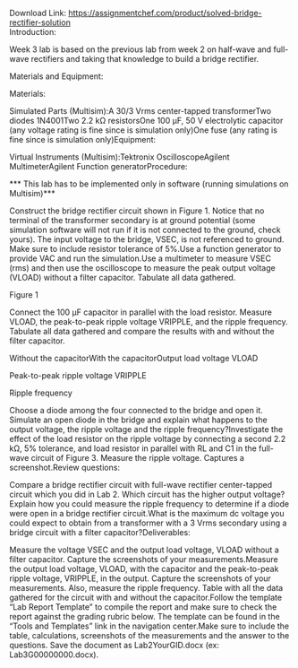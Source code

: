 Download Link: https://assignmentchef.com/product/solved-bridge-rectifier-solution
<br>
Introduction:

Week 3 lab is based on the previous lab from week 2 on half-wave and full-wave rectifiers and taking that knowledge to build a bridge rectifier.

Materials and Equipment:

Materials:

Simulated Parts (Multisim):A 30/3 Vrms center-tapped transformerTwo diodes 1N4001Two 2.2 kΩ resistorsOne 100 μF, 50 V electrolytic capacitor (any voltage rating is fine since is simulation only)One fuse (any rating is fine since is simulation only)Equipment:

Virtual Instruments (Multisim):Tektronix OscilloscopeAgilent MultimeterAgilent Function generatorProcedure:

*** This lab has to be implemented only in software (running simulations on Multisim)***

Construct the bridge rectifier circuit shown in Figure 1. Notice that no terminal of the transformer secondary is at ground potential (some simulation software will not run if it is not connected to the ground, check yours). The input voltage to the bridge, VSEC, is not referenced to ground. Make sure to include resistor tolerance of 5%.Use a function generator to provide VAC and run the simulation.Use a multimeter to measure VSEC (rms) and then use the oscilloscope to measure the peak output voltage (VLOAD) without a filter capacitor. Tabulate all data gathered.

Figure 1

Connect the 100 μF capacitor in parallel with the load resistor. Measure VLOAD, the peak-to-peak ripple voltage VRIPPLE, and the ripple frequency. Tabulate all data gathered and compare the results with and without the filter capacitor.

Without the capacitorWith the capacitorOutput load voltage VLOAD

Peak-to-peak ripple voltage VRIPPLE

Ripple frequency

Choose a diode among the four connected to the bridge and open it. Simulate an open diode in the bridge and explain what happens to the output voltage, the ripple voltage and the ripple frequency?Investigate the effect of the load resistor on the ripple voltage by connecting a second 2.2 kΩ, 5% tolerance, and load resistor in parallel with RL and C1 in the full-wave circuit of Figure 3. Measure the ripple voltage. Captures a screenshot.Review questions:

Compare a bridge rectifier circuit with full-wave rectifier center-tapped circuit which you did in Lab 2. Which circuit has the higher output voltage?Explain how you could measure the ripple frequency to determine if a diode were open in a bridge rectifier circuit.What is the maximum dc voltage you could expect to obtain from a transformer with a 3 Vrms secondary using a bridge circuit with a filter capacitor?Deliverables:

Measure the voltage VSEC and the output load voltage, VLOAD without a filter capacitor. Capture the screenshots of your measurements.Measure the output load voltage, VLOAD, with the capacitor and the peak-to-peak ripple voltage, VRIPPLE, in the output. Capture the screenshots of your measurements. Also, measure the ripple frequency. Table with all the data gathered for the circuit with and without the capacitor.Follow the template “Lab Report Template” to compile the report and make sure to check the report against the grading rubric below. The template can be found in the “Tools and Templates” link in the navigation center.Make sure to include the table, calculations, screenshots of the measurements and the answer to the questions. Save the document as Lab2YourGID.docx (ex: Lab3G00000000.docx).